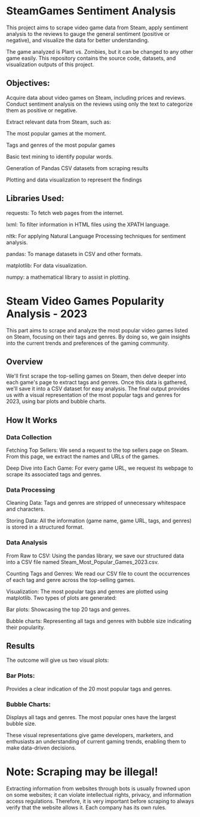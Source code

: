 # SteamGames Sentiment Analysis

This project aims to scrape video game data from Steam, apply sentiment analysis to the reviews to gauge the general sentiment (positive or negative), and visualize the data for better understanding. 

The game analyzed is Plant vs. Zombies, but it can be changed to any other game easily. This repository contains the source code, datasets, and visualization outputs of this project.

## Objectives:

Acquire data about video games on Steam, including prices and reviews.
Conduct sentiment analysis on the reviews using only the text to categorize them as positive or negative.

Extract relevant data from Steam, such as:

The most popular games at the moment.

Tags and genres of the most popular games

Basic text mining to identify popular words.

Generation of Pandas CSV datasets from scraping results

Plotting and data visualization to represent the findings

## Libraries Used:

requests: To fetch web pages from the internet.

lxml: To filter information in HTML files using the XPATH language.

nltk: For applying Natural Language Processing techniques for sentiment analysis.

pandas: To manage datasets in CSV and other formats.

matplotlib: For data visualization.

numpy: a mathematical library to assist in plotting.



# Steam Video Games Popularity Analysis - 2023
This part aims to scrape and analyze the most popular video games listed on Steam, focusing on their tags and genres. By doing so, we gain insights into the current trends and preferences of the gaming community.

## Overview
We'll first scrape the top-selling games on Steam, then delve deeper into each game's page to extract tags and genres. Once this data is gathered, we'll save it into a CSV dataset for easy analysis. The final output provides us with a visual representation of the most popular tags and genres for 2023, using bar plots and bubble charts.

## How It Works

### Data Collection

Fetching Top Sellers: We send a request to the top sellers page on Steam. From this page, we extract the names and URLs of the games.

Deep Dive into Each Game: For every game URL, we request its webpage to scrape its associated tags and genres.


### Data Processing

Cleaning Data: Tags and genres are stripped of unnecessary whitespace and characters.

Storing Data: All the information (game name, game URL, tags, and genres) is stored in a structured format.


### Data Analysis

From Raw to CSV: Using the pandas library, we save our structured data into a CSV file named Steam_Most_Popular_Games_2023.csv.

Counting Tags and Genres: We read our CSV file to count the occurrences of each tag and genre across the top-selling games.

Visualization: The most popular tags and genres are plotted using matplotlib. Two types of plots are generated:

Bar plots: Showcasing the top 20 tags and genres.

Bubble charts: Representing all tags and genres with bubble size indicating their popularity.


## Results

The outcome will give us two visual plots:

### Bar Plots:
Provides a clear indication of the 20 most popular tags and genres.

### Bubble Charts:
Displays all tags and genres. The most popular ones have the largest bubble size.

These visual representations give game developers, marketers, and enthusiasts an understanding of current gaming trends, enabling them to make data-driven decisions.

# Note: Scraping may be illegal!

Extracting information from websites through bots is usually frowned upon on some websites; it can violate intellectual rights, privacy, and information access regulations. Therefore, it is very important before scraping to always verify that the website allows it. Each company has its own rules.
